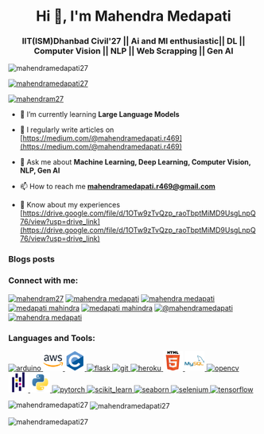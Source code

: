 <h1 align="center">Hi 👋, I'm Mahendra Medapati</h1>
<h3 align="center">IIT(ISM)Dhanbad Civil'27 || Ai and Ml enthusiastic|| DL || Computer Vision || NLP || Web Scrapping || Gen AI</h3>

<p align="left"> <img src="https://komarev.com/ghpvc/?username=mahendramedapati27&label=Profile%20views&color=0e75b6&style=flat" alt="mahendramedapati27" /> </p>

<p align="left"> <a href="https://github.com/ryo-ma/github-profile-trophy"><img src="https://github-profile-trophy.vercel.app/?username=mahendramedapati27" alt="mahendramedapati27" /></a> </p>

<p align="left"> <a href="https://twitter.com/mahendram27" target="blank"><img src="https://img.shields.io/twitter/follow/mahendram27?logo=twitter&style=for-the-badge" alt="mahendram27" /></a> </p>

- 🌱 I’m currently learning **Large Language Models**

- 📝 I regularly write articles on [https://medium.com/@mahendramedapati.r469](https://medium.com/@mahendramedapati.r469)

- 💬 Ask me about **Machine Learning, Deep Learning, Computer Vision, NLP, Gen AI**

- 📫 How to reach me **mahendramedapati.r469@gmail.com**

- 📄 Know about my experiences [https://drive.google.com/file/d/1OTw9zTvQzp_raoTbptMiMD9UsgLnpQ76/view?usp=drive_link](https://drive.google.com/file/d/1OTw9zTvQzp_raoTbptMiMD9UsgLnpQ76/view?usp=drive_link)

### Blogs posts
<!-- BLOG-POST-LIST:START -->
<!-- BLOG-POST-LIST:END -->

<h3 align="left">Connect with me:</h3>
<p align="left">
<a href="https://twitter.com/mahendram27" target="blank"><img align="center" src="https://raw.githubusercontent.com/rahuldkjain/github-profile-readme-generator/master/src/images/icons/Social/twitter.svg" alt="mahendram27" height="30" width="40" /></a>
<a href="https://linkedin.com/in/mahendra medapati" target="blank"><img align="center" src="https://raw.githubusercontent.com/rahuldkjain/github-profile-readme-generator/master/src/images/icons/Social/linked-in-alt.svg" alt="mahendra medapati" height="30" width="40" /></a>
<a href="https://kaggle.com/mahendra medapati" target="blank"><img align="center" src="https://raw.githubusercontent.com/rahuldkjain/github-profile-readme-generator/master/src/images/icons/Social/kaggle.svg" alt="mahendra medapati" height="30" width="40" /></a>
<a href="https://fb.com/medapati mahindra" target="blank"><img align="center" src="https://raw.githubusercontent.com/rahuldkjain/github-profile-readme-generator/master/src/images/icons/Social/facebook.svg" alt="medapati mahindra" height="30" width="40" /></a>
<a href="https://instagram.com/medapati mahindra" target="blank"><img align="center" src="https://raw.githubusercontent.com/rahuldkjain/github-profile-readme-generator/master/src/images/icons/Social/instagram.svg" alt="medapati mahindra" height="30" width="40" /></a>
<a href="https://medium.com/@mahendramedapati" target="blank"><img align="center" src="https://raw.githubusercontent.com/rahuldkjain/github-profile-readme-generator/master/src/images/icons/Social/medium.svg" alt="@mahendramedapati" height="30" width="40" /></a>
<a href="https://www.hackerrank.com/mahendra medapati" target="blank"><img align="center" src="https://raw.githubusercontent.com/rahuldkjain/github-profile-readme-generator/master/src/images/icons/Social/hackerrank.svg" alt="mahendra medapati" height="30" width="40" /></a>
</p>

<h3 align="left">Languages and Tools:</h3>
<p align="left"> <a href="https://www.arduino.cc/" target="_blank" rel="noreferrer"> <img src="https://cdn.worldvectorlogo.com/logos/arduino-1.svg" alt="arduino" width="40" height="40"/> </a> <a href="https://aws.amazon.com" target="_blank" rel="noreferrer"> <img src="https://raw.githubusercontent.com/devicons/devicon/master/icons/amazonwebservices/amazonwebservices-original-wordmark.svg" alt="aws" width="40" height="40"/> </a> <a href="https://www.cprogramming.com/" target="_blank" rel="noreferrer"> <img src="https://raw.githubusercontent.com/devicons/devicon/master/icons/c/c-original.svg" alt="c" width="40" height="40"/> </a> <a href="https://flask.palletsprojects.com/" target="_blank" rel="noreferrer"> <img src="https://www.vectorlogo.zone/logos/pocoo_flask/pocoo_flask-icon.svg" alt="flask" width="40" height="40"/> </a> <a href="https://git-scm.com/" target="_blank" rel="noreferrer"> <img src="https://www.vectorlogo.zone/logos/git-scm/git-scm-icon.svg" alt="git" width="40" height="40"/> </a> <a href="https://heroku.com" target="_blank" rel="noreferrer"> <img src="https://www.vectorlogo.zone/logos/heroku/heroku-icon.svg" alt="heroku" width="40" height="40"/> </a> <a href="https://www.w3.org/html/" target="_blank" rel="noreferrer"> <img src="https://raw.githubusercontent.com/devicons/devicon/master/icons/html5/html5-original-wordmark.svg" alt="html5" width="40" height="40"/> </a> <a href="https://www.mysql.com/" target="_blank" rel="noreferrer"> <img src="https://raw.githubusercontent.com/devicons/devicon/master/icons/mysql/mysql-original-wordmark.svg" alt="mysql" width="40" height="40"/> </a> <a href="https://opencv.org/" target="_blank" rel="noreferrer"> <img src="https://www.vectorlogo.zone/logos/opencv/opencv-icon.svg" alt="opencv" width="40" height="40"/> </a> <a href="https://pandas.pydata.org/" target="_blank" rel="noreferrer"> <img src="https://raw.githubusercontent.com/devicons/devicon/2ae2a900d2f041da66e950e4d48052658d850630/icons/pandas/pandas-original.svg" alt="pandas" width="40" height="40"/> </a> <a href="https://www.python.org" target="_blank" rel="noreferrer"> <img src="https://raw.githubusercontent.com/devicons/devicon/master/icons/python/python-original.svg" alt="python" width="40" height="40"/> </a> <a href="https://pytorch.org/" target="_blank" rel="noreferrer"> <img src="https://www.vectorlogo.zone/logos/pytorch/pytorch-icon.svg" alt="pytorch" width="40" height="40"/> </a> <a href="https://scikit-learn.org/" target="_blank" rel="noreferrer"> <img src="https://upload.wikimedia.org/wikipedia/commons/0/05/Scikit_learn_logo_small.svg" alt="scikit_learn" width="40" height="40"/> </a> <a href="https://seaborn.pydata.org/" target="_blank" rel="noreferrer"> <img src="https://seaborn.pydata.org/_images/logo-mark-lightbg.svg" alt="seaborn" width="40" height="40"/> </a> <a href="https://www.selenium.dev" target="_blank" rel="noreferrer"> <img src="https://raw.githubusercontent.com/detain/svg-logos/780f25886640cef088af994181646db2f6b1a3f8/svg/selenium-logo.svg" alt="selenium" width="40" height="40"/> </a> <a href="https://www.tensorflow.org" target="_blank" rel="noreferrer"> <img src="https://www.vectorlogo.zone/logos/tensorflow/tensorflow-icon.svg" alt="tensorflow" width="40" height="40"/> </a> </p>

<p><img align="left" src="https://github-readme-stats.vercel.app/api/top-langs?username=mahendramedapati27&show_icons=true&locale=en&layout=compact" alt="mahendramedapati27" /></p>

<p>&nbsp;<img align="center" src="https://github-readme-stats.vercel.app/api?username=mahendramedapati27&show_icons=true&locale=en" alt="mahendramedapati27" /></p>

<p><img align="center" src="https://github-readme-streak-stats.herokuapp.com/?user=mahendramedapati27&" alt="mahendramedapati27" /></p>
